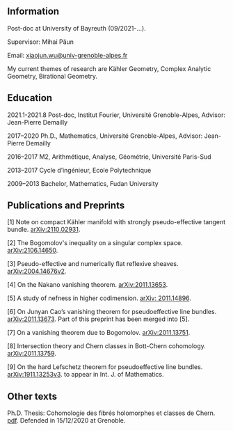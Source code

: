 ## Information

Post-doc at University of Bayreuth (09/2021-...).

Supervisor: Mihai P&#259;un

Email: [xiaojun.wu@univ-grenoble-alpes.fr](mailto:xiaojun.wu@univ-grenoble-alpes.fr)

My current themes of research are Kähler Geometry, Complex Analytic Geometry, Birational Geometry.

## Education

2021.1-2021.8 Post-doc, Institut Fourier, Université Grenoble-Alpes, Advisor: Jean-Pierre Demailly

2017–2020 Ph.D., Mathematics, Université Grenoble-Alpes, Advisor: Jean-Pierre Demailly

2016–2017 M2, Arithmétique, Analyse, Géométrie, Université Paris-Sud

2013–2017 Cycle d’ingénieur, Ecole Polytechnique

2009–2013 Bachelor, Mathematics, Fudan University 

## Publications and Preprints
[1] Note on compact Kähler manifold with strongly pseudo-effective tangent bundle. [arXiv:2110.02931](https://arxiv.org/abs/arXiv:2110.02931).

[2] The Bogomolov's inequality on a singular complex space. [arXiv:2106.14650](https://arxiv.org/abs/arXiv:2106.14650).

[3] Pseudo-effective and numerically flat reflexive sheaves. [arXiv:2004.14676v2](https://arxiv.org/abs/2004.14676).
 
[4] On the Nakano vanishing theorem. [arXiv:2011.13653](https://arxiv.org/abs/2011.13653).

[5] A study of nefness in higher codimension. [arXiv: 2011.14896](https://arxiv.org/abs/2011.14896).

[6] On Junyan Cao’s vanishing theorem for pseudoeffective line bundles. [arXiv:2011.13673](https://arxiv.org/abs/2011.13673). Part of this preprint has been merged into [5].

[7] On a vanishing theorem due to Bogomolov. [arXiv:2011.13751](https://arxiv.org/abs/2011.13751).

[8] Intersection theory and Chern classes in Bott-Chern cohomology. [arXiv:2011.13759](https://arxiv.org/abs/2011.13759).

[9] On the hard Lefschetz theorem for pseudoeffective line bundles. [arXiv:1911.13253v3](https://arxiv.org/abs/1911.13253). to appear in Int. J. of Mathematics.

## Other texts

Ph.D. Thesis: Cohomologie des fibrés holomorphes et classes de Chern. [pdf](https://hal.archives-ouvertes.fr/tel-03145126). Defended in 15/12/2020 at Grenoble.

